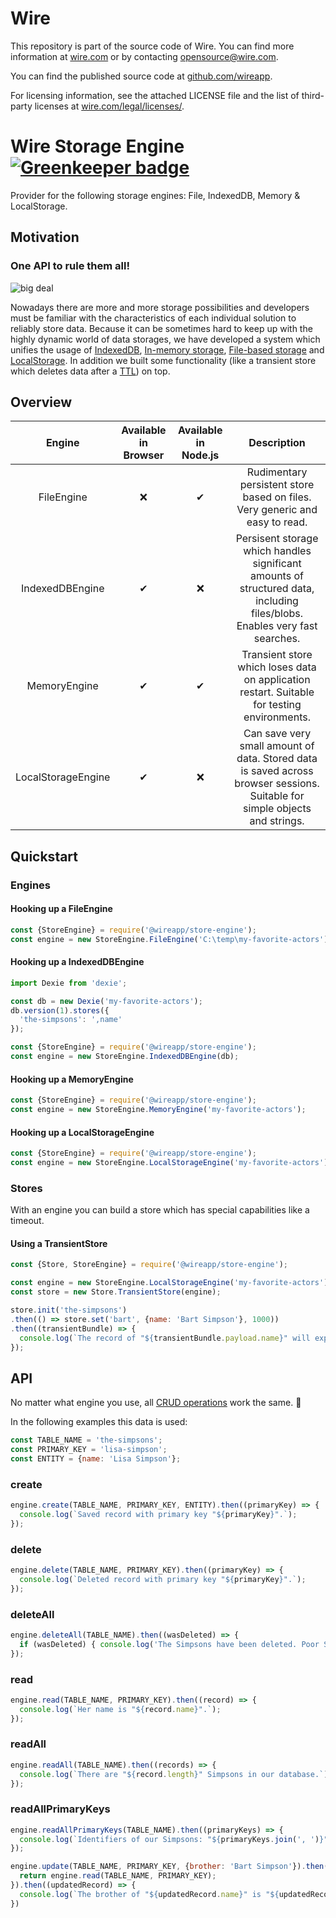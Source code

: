 # Wire

This repository is part of the source code of Wire. You can find more information at [wire.com](https://wire.com) or by contacting opensource@wire.com.

You can find the published source code at [github.com/wireapp](https://github.com/wireapp).

For licensing information, see the attached LICENSE file and the list of third-party licenses at [wire.com/legal/licenses/](https://wire.com/legal/licenses/).

# Wire Storage Engine [![Greenkeeper badge](https://badges.greenkeeper.io/wireapp/wire-web-store-engine.svg)](https://greenkeeper.io/)

Provider for the following storage engines: File, IndexedDB, Memory & LocalStorage.

## Motivation

### One API to rule them all!

![big deal](https://user-images.githubusercontent.com/469989/28491995-c5f0ea34-6efa-11e7-97d1-2f8b1d159981.jpg)

Nowadays there are more and more storage possibilities and developers must be familiar with the characteristics of each individual solution to reliably store data. Because it can be sometimes hard to keep up with the highly dynamic world of data storages, we have developed a system which unifies the usage of [IndexedDB](https://developer.mozilla.org/docs/IndexedDB), [In-memory storage](https://en.wikipedia.org/wiki/In-memory_database), [File-based storage](https://nodejs.org/api/fs.html) and [LocalStorage](https://developer.mozilla.org/docs/Web/API/Window/localStorage). In addition we built some functionality (like a transient store which deletes data after a [TTL](https://en.wikipedia.org/wiki/Time_to_live)) on top.

## Overview

Engine | Available in Browser | Available in Node.js | Description
:---:|:---:|:---:|:---:
FileEngine | ❌ | ✔ | Rudimentary persistent store based on files. Very generic and easy to read.
IndexedDBEngine | ✔ | ❌ | Persisent storage which handles significant amounts of structured data, including files/blobs. Enables very fast searches.
MemoryEngine | ✔ | ✔ | Transient store which loses data on application restart. Suitable for testing environments.
LocalStorageEngine | ✔ | ❌ | Can save very small amount of data. Stored data is saved across browser sessions. Suitable for simple objects and strings.

## Quickstart

### Engines

#### Hooking up a FileEngine

```javascript
const {StoreEngine} = require('@wireapp/store-engine');
const engine = new StoreEngine.FileEngine('C:\temp\my-favorite-actors');
```

#### Hooking up a IndexedDBEngine

```javascript
import Dexie from 'dexie';

const db = new Dexie('my-favorite-actors');
db.version(1).stores({
  'the-simpsons': ',name'
});

const {StoreEngine} = require('@wireapp/store-engine');
const engine = new StoreEngine.IndexedDBEngine(db);
```

#### Hooking up a MemoryEngine

```javascript
const {StoreEngine} = require('@wireapp/store-engine');
const engine = new StoreEngine.MemoryEngine('my-favorite-actors');
```

#### Hooking up a LocalStorageEngine

```javascript
const {StoreEngine} = require('@wireapp/store-engine');
const engine = new StoreEngine.LocalStorageEngine('my-favorite-actors');
```

### Stores

With an engine you can build a store which has special capabilities like a timeout.

#### Using a TransientStore

```javascript
const {Store, StoreEngine} = require('@wireapp/store-engine');

const engine = new StoreEngine.LocalStorageEngine('my-favorite-actors');
const store = new Store.TransientStore(engine);

store.init('the-simpsons')
.then(() => store.set('bart', {name: 'Bart Simpson'}, 1000))
.then((transientBundle) => {
  console.log(`The record of "${transientBundle.payload.name}" will expires in "${transientBundle.expires}"ms.`);
});
```

## API

No matter what engine you use, all [CRUD operations](https://en.wikipedia.org/wiki/Create,_read,_update_and_delete) work the same. 🙂

In the following examples this data is used:

```javascript
const TABLE_NAME = 'the-simpsons';
const PRIMARY_KEY = 'lisa-simpson';
const ENTITY = {name: 'Lisa Simpson'};
```

### create

```javascript
engine.create(TABLE_NAME, PRIMARY_KEY, ENTITY).then((primaryKey) => {
  console.log(`Saved record with primary key "${primaryKey}".`);
});
```

### delete

```javascript
engine.delete(TABLE_NAME, PRIMARY_KEY).then((primaryKey) => {
  console.log(`Deleted record with primary key "${primaryKey}".`);
});
```

### deleteAll

```javascript
engine.deleteAll(TABLE_NAME).then((wasDeleted) => {
  if (wasDeleted) { console.log('The Simpsons have been deleted. Poor Simpsons!'); } 
});
```

### read

```javascript
engine.read(TABLE_NAME, PRIMARY_KEY).then((record) => {
  console.log(`Her name is "${record.name}".`);
});
```

### readAll

```javascript
engine.readAll(TABLE_NAME).then((records) => {
  console.log(`There are "${record.length}" Simpsons in our database.`);
});
```

### readAllPrimaryKeys

```javascript
engine.readAllPrimaryKeys(TABLE_NAME).then((primaryKeys) => {
  console.log(`Identifiers of our Simpsons: "${primaryKeys.join(', ')}"`);
});
```

```javascript
engine.update(TABLE_NAME, PRIMARY_KEY, {brother: 'Bart Simpson'}).then((primaryKey) => {
  return engine.read(TABLE_NAME, PRIMARY_KEY);
}).then((updatedRecord) => {
  console.log(`The brother of "${updatedRecord.name}" is "${updatedRecord.brother}".`):
})
```
